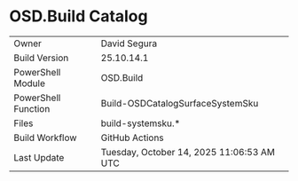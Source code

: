 ﻿# OSD.Build Catalog

| | |
|-|-|
| Owner | David Segura |
| Build Version | 25.10.14.1 |
| PowerShell Module | OSD.Build |
| PowerShell Function | Build-OSDCatalogSurfaceSystemSku |
| Files | build-systemsku.* |
| Build Workflow | GitHub Actions |
| Last Update | Tuesday, October 14, 2025 11:06:53 AM UTC |
